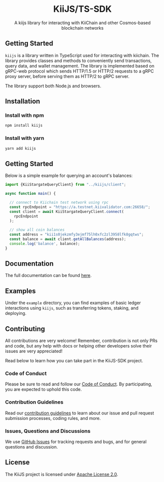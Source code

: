 <h1 align="center">
    <b>KiiJS/TS-SDK</b>
</h1>

<p align="center">
A kiijs library for interacting with KiiChain and other Cosmos-based blockchain networks
</p>

## Getting Started

`kiijs` is a library written in TypeScript used for interacting with kiichain. The library provides classes and methods to conveniently send transactions, query data, and wallet management. The library is implemented based on gRPC-web protocol which sends HTTP/1.5 or HTTP/2 requests to a gRPC proxy server, before serving them as HTTP/2 to gRPC server.

The library support both Node.js and browsers.

## Installation

### Install with npm

```bash
npm install kiijs
```
### Install with yarn

```bash
yarn add kiijs
```

## Getting Started

Below is a simple example for querying an account's balances:

```javascript
import {KiiStargateQueryClient} from "../kiijs/client";

async function main() {

  // connect to Kiichain test network using rpc
  const rpcEndpoint = "https://a.testnet.kiivalidator.com:26658/";
  const client = await KiiStargateQueryClient.connect(
    rpcEndpoint
  );
  
  // show all coin balances
  const address = "kii1s0jekzmfy3ejmf75lh0xfc2zl3958lfk8gqtws";
  const balance = await client.getAllBalances(address);
  console.log('balance', balance);
}
```

## Documentation

[comment]: # (TODO: Update this and other occurence with proper docs url)
The full documentation can be found [here](https://docs.kiiglobal.io/docs/build-on-kiichain/developer-tools/js-ts-sdk).

## Examples

Under the `example` directory, you can find examples of basic ledger interactions using `kiijs`, such as transferring tokens, staking, and deploying.

## Contributing

All contributions are very welcome! Remember, contribution is not only PRs and code, but any help with docs or helping other developers solve their issues are very appreciated!

Read below to learn how you can take part in the KiiJS-SDK project.

### Code of Conduct

Please be sure to read and follow our [Code of Conduct][coc]. By participating, you are expected to uphold this code.

### Contribution Guidelines

Read our [contribution guidelines][contributing] to learn about our issue and pull request submission processes, coding rules, and more.

### Issues, Questions and Discussions

We use [GitHub Issues][issues] for tracking requests and bugs, and for general questions and discussion.

## License

The KiiJS project is licensed under [Apache License 2.0][license].

[contributing]: ./CONTRIBUTING.md
[coc]: ./CODE_OF_CONDUCT.md
[issues]: https://github.com/KiiChain/kiijs-sdk/issues
[license]: ./LICENSE
